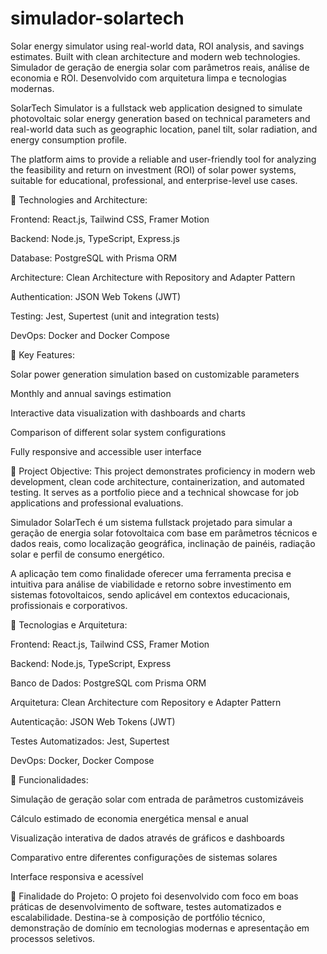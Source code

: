 # simulador-solartech
Solar energy simulator using real-world data, ROI analysis, and savings estimates. Built with clean architecture and modern web technologies. Simulador de geração de energia solar com parâmetros reais, análise de economia e ROI. Desenvolvido com arquitetura limpa e tecnologias modernas.

SolarTech Simulator is a fullstack web application designed to simulate photovoltaic solar energy generation based on technical parameters and real-world data such as geographic location, panel tilt, solar radiation, and energy consumption profile.

The platform aims to provide a reliable and user-friendly tool for analyzing the feasibility and return on investment (ROI) of solar power systems, suitable for educational, professional, and enterprise-level use cases.

🔧 Technologies and Architecture:

Frontend: React.js, Tailwind CSS, Framer Motion

Backend: Node.js, TypeScript, Express.js

Database: PostgreSQL with Prisma ORM

Architecture: Clean Architecture with Repository and Adapter Pattern

Authentication: JSON Web Tokens (JWT)

Testing: Jest, Supertest (unit and integration tests)

DevOps: Docker and Docker Compose

📌 Key Features:

Solar power generation simulation based on customizable parameters

Monthly and annual savings estimation

Interactive data visualization with dashboards and charts

Comparison of different solar system configurations

Fully responsive and accessible user interface

🎯 Project Objective:
This project demonstrates proficiency in modern web development, clean code architecture, containerization, and automated testing. It serves as a portfolio piece and a technical showcase for job applications and professional evaluations.

Simulador SolarTech é um sistema fullstack projetado para simular a geração de energia solar fotovoltaica com base em parâmetros técnicos e dados reais, como localização geográfica, inclinação de painéis, radiação solar e perfil de consumo energético.

A aplicação tem como finalidade oferecer uma ferramenta precisa e intuitiva para análise de viabilidade e retorno sobre investimento em sistemas fotovoltaicos, sendo aplicável em contextos educacionais, profissionais e corporativos.

🔧 Tecnologias e Arquitetura:

Frontend: React.js, Tailwind CSS, Framer Motion

Backend: Node.js, TypeScript, Express

Banco de Dados: PostgreSQL com Prisma ORM

Arquitetura: Clean Architecture com Repository e Adapter Pattern

Autenticação: JSON Web Tokens (JWT)

Testes Automatizados: Jest, Supertest

DevOps: Docker, Docker Compose

📌 Funcionalidades:

Simulação de geração solar com entrada de parâmetros customizáveis

Cálculo estimado de economia energética mensal e anual

Visualização interativa de dados através de gráficos e dashboards

Comparativo entre diferentes configurações de sistemas solares

Interface responsiva e acessível

🎯 Finalidade do Projeto:
O projeto foi desenvolvido com foco em boas práticas de desenvolvimento de software, testes automatizados e escalabilidade. Destina-se à composição de portfólio técnico, demonstração de domínio em tecnologias modernas e apresentação em processos seletivos.

